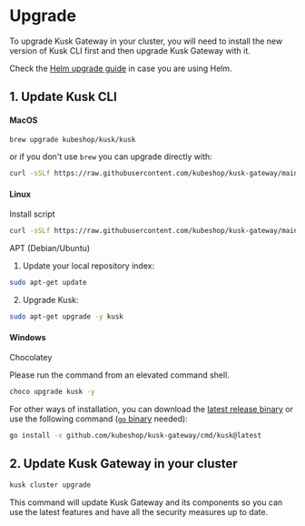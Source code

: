 # Upgrade

To upgrade Kusk Gateway in your cluster, you will need to install the new version of Kusk CLI first and then upgrade Kusk Gateway with it.

Check the [Helm upgrade guide](./helm-install.md) in case you are using Helm.

## 1. Update Kusk CLI

#### MacOS

```sh
brew upgrade kubeshop/kusk/kusk
```

or if you don't use `brew` you can upgrade directly with:

```sh
curl -sSLf https://raw.githubusercontent.com/kubeshop/kusk-gateway/main/cmd/kusk/scripts/install.sh | bash
```

#### Linux
Install script
```sh
curl -sSLf https://raw.githubusercontent.com/kubeshop/kusk-gateway/main/cmd/kusk/scripts/install.sh | bash
```

APT (Debian/Ubuntu)
1. Update your local repository index:
```sh
sudo apt-get update
```

2. Upgrade Kusk:
```sh
sudo apt-get upgrade -y kusk
```

#### Windows
Chocolatey

Please run the command from an elevated command shell.
```sh
choco upgrade kusk -y
```
For other ways of installation, you can download the [latest release binary](https://github.com/kubeshop/kusk-gateway/releases/latest) or use the following command ([`go` binary](https://go.dev/doc/install)  needed):

```sh
go install -x github.com/kubeshop/kusk-gateway/cmd/kusk@latest
```

## 2. Update Kusk Gateway in your cluster

```sh
kusk cluster upgrade
```

This command will update Kusk Gateway and its components so you can use the latest features and have all the security measures up to date.
